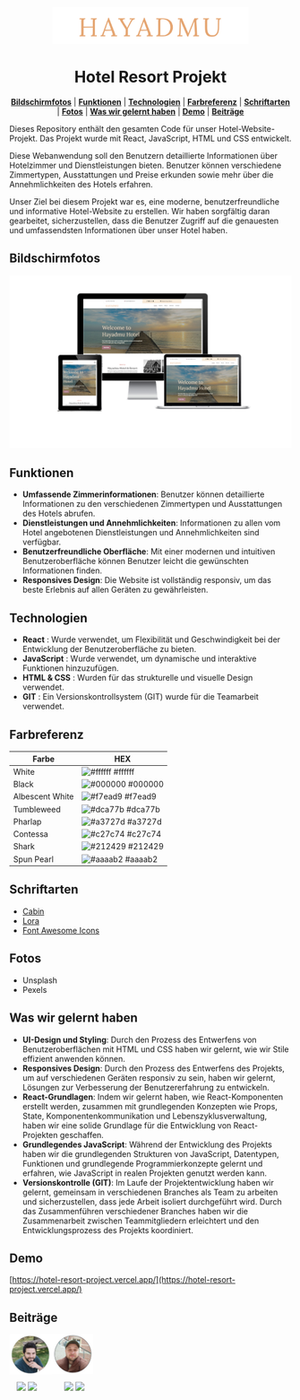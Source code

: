 <div align="center">
<img src ="./src/images/logo.png" width="350px" alt="Hotel Resort Project">
</div>

<div align="center">

# Hotel Resort Projekt

</div>

<div align="center">
  
[**Bildschirmfotos**](#bildschirmfotos) | [**Funktionen**](#funktionen) | [**Technologien**](#technologien) | [**Farbreferenz**](#farbreferenz) | [**Schriftarten**](#schriftarten) | [**Fotos**](#fotos) | [**Was wir gelernt haben**](#was-wir-gelernt-haben) | [**Demo**](#demo) | [**Beiträge**](#beiträge)

</div>

Dieses Repository enthält den gesamten Code für unser Hotel-Website-Projekt. Das Projekt wurde mit React, JavaScript, HTML und CSS entwickelt.

Diese Webanwendung soll den Benutzern detaillierte Informationen über Hotelzimmer und Dienstleistungen bieten. Benutzer können verschiedene Zimmertypen, Ausstattungen und Preise erkunden sowie mehr über die Annehmlichkeiten des Hotels erfahren.

Unser Ziel bei diesem Projekt war es, eine moderne, benutzerfreundliche und informative Hotel-Website zu erstellen. Wir haben sorgfältig daran gearbeitet, sicherzustellen, dass die Benutzer Zugriff auf die genauesten und umfassendsten Informationen über unser Hotel haben.


## Bildschirmfotos

<img src ="./src/images/screenshot.png" alt="Project Screenshot">

## Funktionen

- **Umfassende Zimmerinformationen**: Benutzer können detaillierte Informationen zu den verschiedenen Zimmertypen und Ausstattungen des Hotels abrufen.
- **Dienstleistungen und Annehmlichkeiten**: Informationen zu allen vom Hotel angebotenen Dienstleistungen und Annehmlichkeiten sind verfügbar.
- **Benutzerfreundliche Oberfläche**: Mit einer modernen und intuitiven Benutzeroberfläche können Benutzer leicht die gewünschten Informationen finden.
- **Responsives Design**: Die Website ist vollständig responsiv, um das beste Erlebnis auf allen Geräten zu gewährleisten.


## Technologien

- **React** : Wurde verwendet, um Flexibilität und Geschwindigkeit bei der Entwicklung der Benutzeroberfläche zu bieten.
- **JavaScript** : Wurde verwendet, um dynamische und interaktive Funktionen hinzuzufügen.
- **HTML & CSS** : Wurden für das strukturelle und visuelle Design verwendet.
- **GIT** : Ein Versionskontrollsystem (GIT) wurde für die Teamarbeit verwendet.

## Farbreferenz

| Farbe             | HEX         |
| ---------------- | --------------- |
| White         | ![#ffffff](https://via.placeholder.com/15/fff?text=+) #ffffff |
| Black         | ![#000000](https://via.placeholder.com/15/000?text=+) #000000 |
| Albescent White      | ![#f7ead9](https://via.placeholder.com/15/f7ead9?text=+) #f7ead9 |
| Tumbleweed         | ![#dca77b](https://via.placeholder.com/15/dca77b?text=+) #dca77b |
| Pharlap         | ![#a3727d](https://via.placeholder.com/15/a3727d?text=+) #a3727d |
| Contessa         | ![#c27c74](https://via.placeholder.com/15/c27c74?text=+) #c27c74 |
| Shark         | ![#212429](https://via.placeholder.com/15/212429?text=+) #212429 |
| Spun Pearl         | ![#aaaab2](https://via.placeholder.com/15/aaaab2?text=+) #aaaab2 |

## Schriftarten
- <a href="https://fonts.google.com/specimen/Cabin" target="blank">Cabin</a>
- <a href="https://fonts.google.com/specimen/Lora" target="blank">Lora</a>
- <a href="https://fontawesome.com/" target="blank">Font Awesome Icons</a>

## Fotos
- Unsplash
- Pexels

## Was wir gelernt haben

- **UI-Design und Styling**: Durch den Prozess des Entwerfens von Benutzeroberflächen mit HTML und CSS haben wir gelernt, wie wir Stile effizient anwenden können.
- **Responsives Design**: Durch den Prozess des Entwerfens des Projekts, um auf verschiedenen Geräten responsiv zu sein, haben wir gelernt, Lösungen zur Verbesserung der Benutzererfahrung zu entwickeln.
- **React-Grundlagen**: Indem wir gelernt haben, wie React-Komponenten erstellt werden, zusammen mit grundlegenden Konzepten wie Props, State, Komponentenkommunikation und Lebenszyklusverwaltung, haben wir eine solide Grundlage für die Entwicklung von React-Projekten geschaffen.
- **Grundlegendes JavaScript**: Während der Entwicklung des Projekts haben wir die grundlegenden Strukturen von JavaScript, Datentypen, Funktionen und grundlegende Programmierkonzepte gelernt und erfahren, wie JavaScript in realen Projekten genutzt werden kann.
- **Versionskontrolle (GIT)**: Im Laufe der Projektentwicklung haben wir gelernt, gemeinsam in verschiedenen Branches als Team zu arbeiten und sicherzustellen, dass jede Arbeit isoliert durchgeführt wird. Durch das Zusammenführen verschiedener Branches haben wir die Zusammenarbeit zwischen Teammitgliedern erleichtert und den Entwicklungsprozess des Projekts koordiniert.

  
## Demo

[https://hotel-resort-project.vercel.app/](https://hotel-resort-project.vercel.app/)

## Beiträge

<a href="https://github.com/mkamburdev/Hotel-Resort-Project/graphs/contributors"><img src="./src/images/AdemTozlu.png" width="75px" alt="Hotel Resort Project" align="left" />
<img src="./src/images/Muhammed.png" width="75px" alt="Hotel Resort Project" align="center" /></a>

<div>
     <a href="https://github.com/Adem-Tozlu/" target="blank"><img src="https://raw.githubusercontent.com/danielcranney/readme-generator/main/public/icons/socials/github.svg" width="23px"></a>
<a href="https://www.linkedin.com/in/adem-tozlu-8906b52a5/" target="blank"><img src="https://raw.githubusercontent.com/danielcranney/readme-generator/main/public/icons/socials/linkedin.svg" width="23px"></a>
                  <a href="https://github.com/mkamburdev/" target="blank"><img src="https://raw.githubusercontent.com/danielcranney/readme-generator/main/public/icons/socials/github.svg" width="23px"></a>
<a href="https://www.linkedin.com/in/mkambur/" target="blank"><img src="https://raw.githubusercontent.com/danielcranney/readme-generator/main/public/icons/socials/linkedin.svg" width="23px"></a>
</div>
